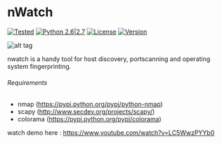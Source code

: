 # nWatch  
[![Tested](https://img.shields.io/badge/Tested-Linux-brightgreen.svg)]() [![Python 2.6|2.7](https://img.shields.io/badge/Python-2.7.*-blue.svg)](https://www.python.org/downloads/) [![License](https://img.shields.io/badge/License-GNU--GPLv3-yellow.svg)](https://www.gnu.org/licenses/gpl-3.0.en.html) [![Version](https://img.shields.io/badge/Version-1.1-orange.svg)](https://github.com/suraj-root/nWatch/blob/master/nwatch.py)

![alt tag](http://s33.postimg.org/p27tkdo9b/nwatch.png)

nwatch is a handy tool for host discovery, portscanning and operating system fingerprinting.

###### Requirements
* nmap (https://pypi.python.org/pypi/python-nmap)
* scapy (http://www.secdev.org/projects/scapy/)
* colorama (https://pypi.python.org/pypi/colorama)

watch demo here : https://www.youtube.com/watch?v=LC5WwzPYYb0
